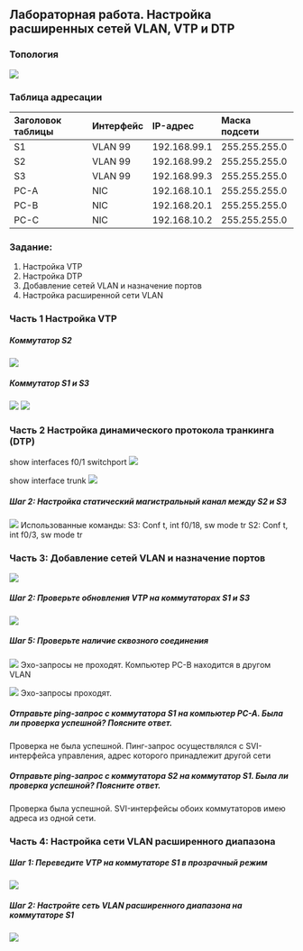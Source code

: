 ## Лабораторная работа. Настройка расширенных сетей VLAN, VTP и DTP

### Топология
![](topology.png)

### Таблица адресации

|Заголовок таблицы	|Интерфейс |IP-адрес	   |Маска подсети|
|:------------------|:---------|:------------|:------------|
|S1	                |VLAN 99	 |192.168.99.1 |255.255.255.0|
|S2	                |VLAN 99	 |192.168.99.2 |255.255.255.0|
|S3	                |VLAN 99	 |192.168.99.3 |255.255.255.0|
|PC-A	              |NIC	     |192.168.10.1 |255.255.255.0|
|PC-B	              |NIC	     |192.168.20.1 |255.255.255.0|
|PC-C               |NIC	     |192.168.10.2 |255.255.255.0|

###  Задание:
1. Настройка VTP
2. Настройка DTP
3. Добавление сетей VLAN и назначение портов
4. Настройка расширенной сети VLAN

###  Часть 1 Настройка VTP
##### Коммутатор S2
![](S2.png)
##### Коммутатор S1 и S3
![](S1.png)
![](S3.png)

###  Часть 2	Настройка динамического протокола транкинга (DTP)
show interfaces f0/1 switchport
![](DTPa.png)

show interface trunk
![](DTPc.png)
##### Шаг 2:	Настройка статический магистральный канал между S2 и S3
![](StaticTrunk.png)
Использованные команды:
S3: Conf t, int f0/18, sw mode tr
S2: Conf t, int f0/3, sw mode tr

### Часть 3:	Добавление сетей VLAN и назначение портов
![](S2Vlan.png)

##### Шаг 2:	Проверьте обновления VTP на коммутаторах S1 и S3
![](VTP_S1_S3.png)

##### Шаг 5:	Проверьте наличие сквозного соединения
![](PingBtoA.png)
Эхо-запросы не проходят. Компьютер PC-B находится в другом VLAN

![](PingAtoC.png)
Эхо-запросы проходят.

##### Отправьте ping-запрос с коммутатора S1 на компьютер PC-A. Была ли проверка успешной? Поясните ответ.
Проверка не была успешной. Пинг-запрос осуществлялся с SVI-интерфейса управления, адрес которого принадлежит другой сети 

##### Отправьте ping-запрос с коммутатора S2 на коммутатор S1. Была ли проверка успешной? Поясните ответ.
Проверка была успешной. SVI-интерфейсы обоих коммутаторов имею адреса из одной сети.

### Часть 4:	Настройка сети VLAN расширенного диапазона

##### Шаг 1:	Переведите VTP на коммутаторе S1 в прозрачный режим
![](S1Transparent)

##### Шаг 2:	Настройте сеть VLAN расширенного диапазона на коммутаторе S1

![](Vlan2000.png)
